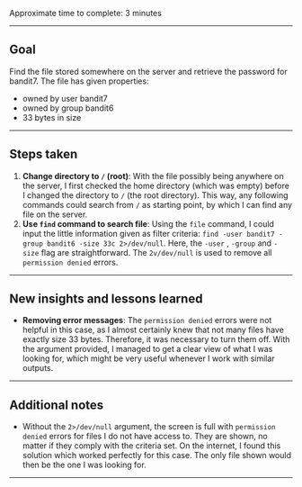 Approximate time to complete: 3 minutes

---
## Goal

Find the file stored somewhere on the server and retrieve the password for bandit7. The file has given properties:
- owned by user bandit7
- owned by group bandit6
- 33 bytes in size

---
## Steps taken

1. **Change directory to `/` (root)**: With the file possibly being anywhere on the server, I first checked the home directory (which was empty) before I changed the directory to `/` (the root directory). This way, any following commands could search from `/`  as starting point, by which I can find any file on the server.
2. **Use `find` command to search file**: Using the `file` command, I could input the little information given as filter criteria: `find -user bandit7 -group bandit6 -size 33c 2>/dev/null`. Here, the `-user` , `-group` and `-size` flag are straightforward. The `2v/dev/null` is used to remove all `permission denied` errors.

---
## New insights and lessons learned

- **Removing error messages**: The `permission denied` errors were not helpful in this case, as I almost certainly knew that not many files have exactly size 33 bytes. Therefore, it was necessary to turn them off. With the argument provided, I managed to get a clear view of what I was looking for, which might be very useful whenever I work with similar outputs.

---
## Additional notes

- Without the `2>/dev/null` argument, the screen is full with `permission denied` errors for files I do not have access to. They are shown, no matter if they comply with the criteria set. On the internet, I found this solution which worked perfectly for this case. The only file shown would then be the one I was looking for.

---
